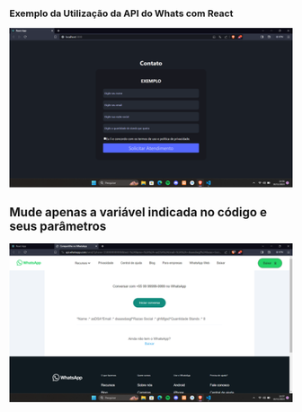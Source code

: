 ### Exemplo da Utilização da API do Whats com React

<img src='assets/Captura de tela 2023-11-10 215658.png'>

## Mude apenas a variável indicada no código e seus parâmetros

<img src='assets/Captura de tela 2023-11-10 215736.png'>